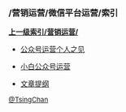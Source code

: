 ### /营销运营/微信平台运营/索引


**[上一级索引/营销运营/](/营销运营/)**

- [公众号运营个人之见](/营销运营/微信平台运营/公众号运营个人之见)

- [小白公众号运营](/营销运营/微信平台运营/小白公众号运营)

- [文章提纲](/营销运营/微信平台运营/文章提纲)


<font size=2 color='grey'> [@TsingChan](http://www.9ong.com/) </font>

